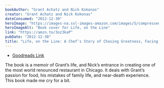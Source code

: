 ```yaml
---
bookAuthor: "Grant Achatz and Nick Kokonas"
creator: "Grant Achatz and Nick Kokonas"
dateConsumed: "2012-12-30"
heroImage: "https://images-na.ssl-images-amazon.com/images/S/compressed.photo.goodreads.com/books/1298005883i/8667490.jpg"
heroImageAlt: "Book cover for Life, on the Line"
link: "https://amzn.to/3oz3kaP"
pubDate: "2012-12-30"
title: "Life, on the Line: A Chef’s Story of Chasing Greatness, Facing Death, and Redefining the Way We Eat"
---
```


- [Goodreads Link](https://www.goodreads.com/book/show/8667490-life-on-the-line)

The book is a memoir of Grant’s life, and Nick’s entrance in creating one of the most world renounced restaurant in Chicago. It deals with Grant’s passion for food, his mistakes of family life, and near-death experience. This book made me cry for a bit.
